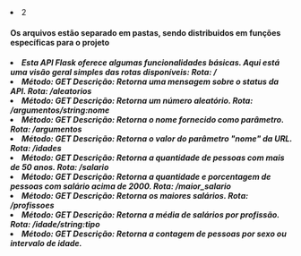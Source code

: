 <li>2</li>

#### Os arquivos estão separado em pastas, sendo distribuidos em funções específicas para o projeto

<h5>
<li>Esta API Flask oferece algumas funcionalidades básicas. Aqui está uma visão geral simples das rotas disponíveis:
Rota: /
<li>Método: GET
Descrição: Retorna uma mensagem sobre o status da API.
Rota: /aleatorios
<li>Método: GET
Descrição: Retorna um número aleatório.
Rota: /argumentos/string:nome
<li>Método: GET
Descrição: Retorna o nome fornecido como parâmetro.
Rota: /argumentos
<li>Método: GET
Descrição: Retorna o valor do parâmetro "nome" da URL.
Rota: /idades
<li>Método: GET
Descrição: Retorna a quantidade de pessoas com mais de 50 anos.
Rota: /salario
<li>Método: GET
Descrição: Retorna a quantidade e porcentagem de pessoas com salário acima de 2000.
Rota: /maior_salario
<li>Método: GET
Descrição: Retorna os maiores salários.
Rota: /profissoes
<li>Método: GET
Descrição: Retorna a média de salários por profissão.
Rota: /idade/string:tipo
<li>Método: GET
Descrição: Retorna a contagem de pessoas por sexo ou intervalo de idade.
</h5>
